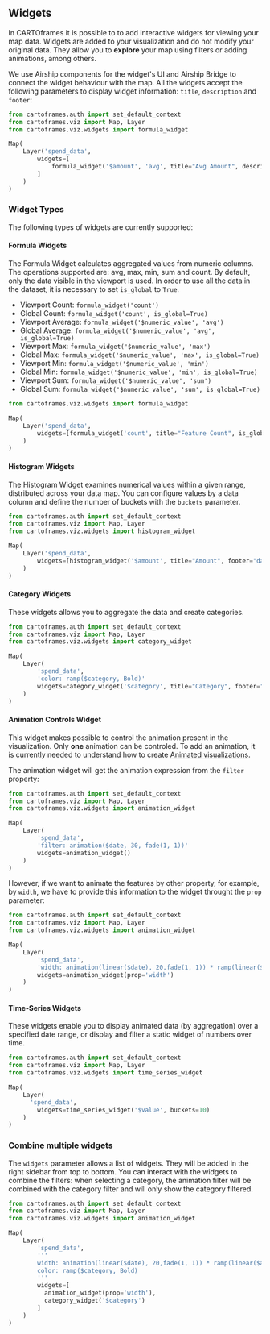 ## Widgets

In CARTOframes it is possible to to add interactive widgets for viewing your map data. Widgets are added to your visualization and do not modify your original data. They allow you to **explore** your map using filters or adding animations, among others.

We use Airship components for the widget's UI and Airship Bridge to connect the widget behaviour with the map. All the widgets accept the following parameters to display widget information: `title`, `description` and `footer`:

```py
from cartoframes.auth import set_default_context
from cartoframes.viz import Map, Layer
from cartoframes.viz.widgets import formula_widget

Map(
    Layer('spend_data',
        widgets=[
            formula_widget('$amount', 'avg', title="Avg Amount", description="Some description", footer="data source")
        ]
    )
)
```

### Widget Types

The following types of widgets are currently supported:

#### Formula Widgets

The Formula Widget calculates aggregated values from numeric columns. The operations supported are: avg, max, min, sum and count. By default, only the data visible in the viewport is used. In order to use all the data in the dataset, it is necessary to set `is_global` to `True`.

- Viewport Count: `formula_widget('count')`
- Global Count: `formula_widget('count', is_global=True)`
- Viewport Average: `formula_widget('$numeric_value', 'avg')`
- Global Average: `formula_widget('$numeric_value', 'avg', is_global=True)`
- Viewport Max: `formula_widget('$numeric_value', 'max')`
- Global Max: `formula_widget('$numeric_value', 'max', is_global=True)`
- Viewport Min: `formula_widget('$numeric_value', 'min')`
- Global Min: `formula_widget('$numeric_value', 'min', is_global=True)`
- Viewport Sum: `formula_widget('$numeric_value', 'sum')`
- Global Sum: `formula_widget('$numeric_value', 'sum', is_global=True)`

```py
from cartoframes.viz.widgets import formula_widget

Map(
    Layer('spend_data',
        widgets=[formula_widget('count', title="Feature Count", is_global=True)]
    )
)
```

#### Histogram Widgets

The Histogram Widget examines numerical values within a given range, distributed across your data map. You can configure values by a data column and define the number of buckets with the `buckets` parameter.

```py
from cartoframes.auth import set_default_context
from cartoframes.viz import Map, Layer
from cartoframes.viz.widgets import histogram_widget

Map(
    Layer('spend_data',
        widgets=[histogram_widget('$amount', title="Amount", footer="data source", buckets=10)]
    )
)
```

#### Category Widgets

These widgets allows you to aggregate the data and create categories.

```py
from cartoframes.auth import set_default_context
from cartoframes.viz import Map, Layer
from cartoframes.viz.widgets import category_widget

Map(
    Layer(
        'spend_data',
        'color: ramp($category, Bold)'
        widgets=category_widget('$category', title="Category", footer="data source")
    )
)
```

#### Animation Controls Widget

This widget makes possible to control the animation present in the visualization. Only **one** animation can be controled. To add an animation, it is currently needed to understand how to create [Animated visualizations](https://carto.com/developers/carto-vl/guides/animated-visualizations/).

The animation widget will get the animation expression from the `filter` property:

```py
from cartoframes.auth import set_default_context
from cartoframes.viz import Map, Layer
from cartoframes.viz.widgets import animation_widget

Map(
    Layer(
        'spend_data',
        'filter: animation($date, 30, fade(1, 1))'
        widgets=animation_widget()
    )
)
```

However, if we want to animate the features by other property, for example, by `width`, we have to provide this information to the widget throught the `prop` parameter:

```py
from cartoframes.auth import set_default_context
from cartoframes.viz import Map, Layer
from cartoframes.viz.widgets import animation_widget

Map(
    Layer(
        'spend_data',
        'width: animation(linear($date), 20,fade(1, 1)) * ramp(linear($amount, 2, 5), [5, 20])'
        widgets=animation_widget(prop='width')
    )
)
```

#### Time-Series Widgets

These widgets enable you to display animated data (by aggregation) over a specified date range, or display and filter a static widget of numbers over time.

```py
from cartoframes.auth import set_default_context
from cartoframes.viz import Map, Layer
from cartoframes.viz.widgets import time_series_widget

Map(
    Layer(
      'spend_data',
        widgets=time_series_widget('$value', buckets=10)
    )
)
```

### Combine multiple widgets

The `widgets` parameter allows a list of widgets. They will be added in the right sidebar from top to bottom. You can interact with the widgets to combine the filters: when selecting a category, the animation filter will be combined with the category filter and will only show the category filtered.

```py
from cartoframes.auth import set_default_context
from cartoframes.viz import Map, Layer
from cartoframes.viz.widgets import animation_widget

Map(
    Layer(
        'spend_data',
        '''
        width: animation(linear($date), 20,fade(1, 1)) * ramp(linear($amount, 2, 5), [5, 20])
        color: ramp($category, Bold)
        '''
        widgets=[
          animation_widget(prop='width'),
          category_widget('$category')
        ]
    )
)
```
